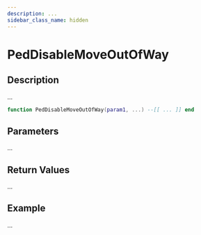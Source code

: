 ```yaml
---
description: ...
sidebar_class_name: hidden
---
```


# PedDisableMoveOutOfWay

## Description

...

```lua
function PedDisableMoveOutOfWay(param1, ...) --[[ ... ]] end
```

## Parameters

...

## Return Values

...

## Example

...

